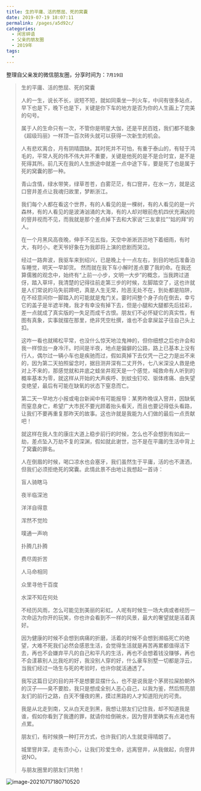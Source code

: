 ```yaml
---
title: 生的平庸、活的憋屈、死的窝囊
date: 2019-07-19 18:07:11
permalink: /pages/a5d92c/
categories:
  - 闲言碎语
  - 父亲的朋友圈
  - 2019年
tags:
  - 
---
```

整理自父亲发的微信朋友圈，分享时间为：`7月19日`



> 生的平庸、活的憋屈、死的窝囊
>
> 
>
> 人的一生，说长不长，说短不短，就如同乘坐一列火车，中间有很多站点，早下也是下，晚下也是下，关键是你下车的地方是否为你的人生画上了完美的句号。
>
> 属于人的生命只有一次，不管你是明星大伽，还是平民百姓，我们都不能象《超级玛丽》一样顶一百次砖头就可以获得一次新生的机会。
>
> 人有悲欢离合，月有阴晴圆缺。其时死并不可怕，有重于泰山的，有轻于鸿毛的，平常人死的伟不伟大并不重要，关键是他死的是不是合时宜，是不是死得其所。前几天在我的人生旅途中就差一点中途下车，要是死了也是属于死的窝囊的那一种。
>
> 青山含情，绿水带笑，绿草苍苍，白雾茫茫，有口窨井，在水一方，就是这口窨井差点让我魂归故里，梦断浙江。
>
> 我们每个人都在看这个世界，有的人看见的是一棵树，有的人看见的是一片森林，有的人看见的是波涛汹涌的大海，有的人却对眼前危机四伏充满凶险的窨井视而不见，而我就是那个差点掉下去和大家说“三友拿拉”“姑的拜“的人。
>
> 在一个月黑风高夜晚，伸手不见五指，天空中淅淅沥沥地下着细雨，有时大，有时小，老天爷好象在为我即将上演的悲剧而哭泣。
>
> 经过一路奔波，我驱车来到绍兴，已是晚上十一点左右，到目的地后准备泊车睡觉，明天一早卸货。
> 然而就在我下车小解时差点要了我的命。在我还算儒雅的观念中，始终有“上前一小步，文明一大步”的概念，当我跨过道伢，踏入草坪，我清楚的记得往前走第三步的时候，左脚踏空了，这也许就是人们常说的马失前蹄吧，真是人生无常，险恶无处不在，到处都是陷阱，在不经意间你一脚踏入的可能就是鬼门关。霎时间整个身子向在倒去，幸亏它的盖子是半遮半掩，我才有幸没有掉下去，但是小腿和大腿都先后挂彩，差一点就成了真实版的一失足而成千古恨。朋友们不必怀疑它的真实性，有图有真象，实事就摆在那里，绝非凭空杜撰，谁也不会拿屎盆子往自己头上扣。
>
> 这咋一看也就稀松平常，也没什么惊天地泣鬼神的，但你细想之后也许会和我一样惊出一身冷汗。时间是半夜，地点是偏僻的公路，路上已基本上没有行人，偶尔过一辆小车也是疾驰而过，假如真掉下去仅凭一己之力是出不来的，因为第二天拍照留念时，据目测井深有二丈开外，七八米深没人救是绝对上不来的，那感觉就和井底之蛙坐井观天是一个感觉，喊救命有人听到的概率基本为零，就这样从开始的大声疾呼、到蚊虫钉咬、驱体疼痛、由失望变绝望，最后有可能在缺氧的状态下窒息而亡。
>
> 第二天一早地方小报或电台新闻中有可能报导：某男昨晚误入窨井，因缺氧而窒息身亡，希望广大市民不要光顾着抬头看天，而且也要记得低头看路，让我们不要再重复那昨天的故事。这也许就是我能为人们做的最后一点贡献吧！
>
> 就这样在我人生的康庄大道上稳步前行的时候，怎么也不会想到有如此一劫，差点坠入万劫不复的深渊，假如就此谢世，岂不是在平庸的生活中背上了窝囊的罪名。
>
> 人在倒眉的时候，喝口凉水也会塞牙，我们虽然生于平庸，活的也不潇洒，但我们必须拒绝死的窝囊。此情此景不由地让我想起一首诗：
>
> 
>
> 盲人骑瞎马
>
> 夜半临深池
>
> 洋洋自得意
>
> 浑然不觉险
>
> 噗通一声响
>
> 扑腾几扑腾
>
> 费尽周折苦
>
> 人马命相同
>
> 众里寻他千百度
>
> 水深不知在何处
>
> 
>
> 
>
> 不经历风雨，怎么可能见到美丽的彩虹。人呢有时候生一场大病或者经历一次命运为你开的玩笑，你也许会看到不一样的风景，最大的奢望就是活着真好。
>
> 因为健康的时候不会想到病痛的折磨，活着的时候不会想到濒临死亡的绝望，大难不死我们必然会感恩生活，会觉得生活就是再苦再累都值得活下去，再也不会嫌弃平凡的自己和平凡的生活，再也不会想着钱没赚够，再也不会漾慕别人比我吃的好，我没别人穿的好，什么豪车别墅一切都是浮云，当我们经过一场生与死的考验时，也许你就活通透了。
>
> 我写这篇日记的目的并不是想要显摆什么，也不是说我是个茅房拉屎脸朝外的汉子——臭不要脸，我只是想成全别人恶心自己，以我为鉴，然后照亮朋友们的前行之路，白天不懂夜的黑，摸过黑路的人才知道阳光的可贵。
>
> 我是从北走到南，又从白天走到黑，我想让朋友们记住我，却不知道我是谁，假如你看到了我遭的罪，就请你给倒碗水，因为窨井里确实有点渴也有点累。
>
> 朋友们，有时候换一种打开方式，也许我们的人生就变得晴朗了。
>
> 城里窨井深，走有须小心，让我们珍爱生命，远离窨井，从我做起，向窨井说NO。
>
> 
>
> 与朋友圈里的朋友们共勉！

![image-20210717180710520](http://t.eryajf.net/imgs/2021/09/55146c966101d354.jpg)